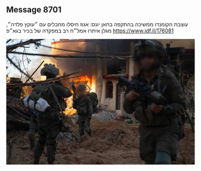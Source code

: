 ## Message 8701

עוצבת הקומנדו ממשיכה בהתקפה בחאן יונס:
אגוז חיסלו מחבלים עם ״עוקץ פלדה״, מגלן איתרו אמל״ח רב במפקדה של בכיר בגא״פ
https://www.idf.il/176081

![Photo](8701/8701_photo.jpg)
